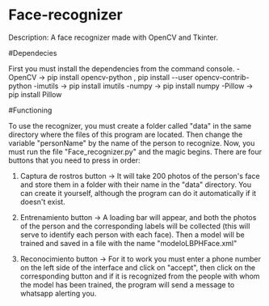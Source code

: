 # Face-recognizer
Description: A face recognizer made with OpenCV and Tkinter.

#Dependecies

First you must install the dependencies from the command console.
-OpenCV  -> pip install opencv-python , pip install --user opencv-contrib-python
-imutils -> pip install imutils
-numpy   -> pip install numpy
-Pillow  -> pip install Pillow

#Functioning

To use the recognizer, you must create a folder called "data" in the same directory where the files of this program are located.
Then change the variable "personName" by the name of the person to recognize.
Now, you must run the file "Face_recognizer.py" and the magic begins.
There are four buttons that you need to press in order:

1. Captura de rostros button -> It will take 200 photos of the person's face and store them in a folder with their name in the "data" directory. You can create it yourself, although the program can do it automatically if it doesn't exist.

2. Entrenamiento button -> A loading bar will appear, and both the photos of the person and the corresponding labels will be collected (this will serve to identify each person with each face). Then a model will be trained and saved in a file with the name "modeloLBPHFace.xml"

3. Reconocimiento button -> For it to work you must enter a phone number on the left side of the interface and click on "accept", then click on the corresponding button and if it is recognized from the people with whom the model has been trained, the program will send a message to whatsapp alerting you.
